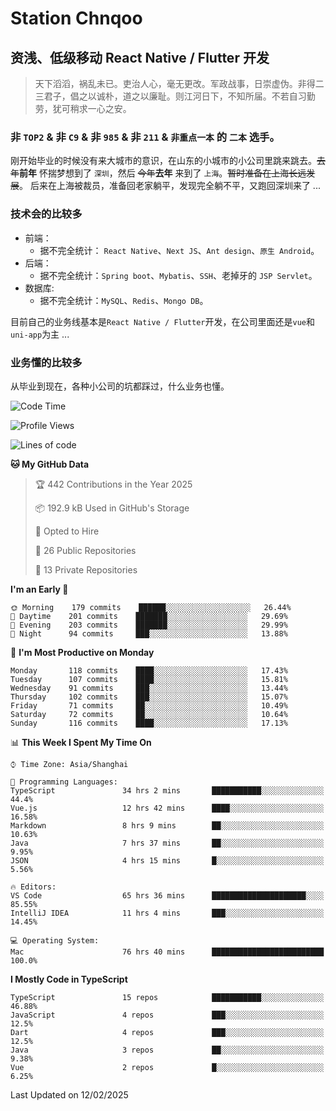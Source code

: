 # Station Chnqoo

## 资浅、低级移动 React Native / Flutter 开发

> 天下滔滔，祸乱未已。吏治人心，毫无更改。军政战事，日崇虚伪。非得二三君子，倡之以诚朴，道之以廉耻。则江河日下，不知所届。不若自习勤劳，犹可稍求一心之安。

### 非 `TOP2` & 非 `C9` & 非 `985` & 非 `211` & `非重点一本` 的 `二本` 选手。

刚开始毕业的时候没有来大城市的意识，在山东的小城市的小公司里跳来跳去。~~去年~~**前年** 怀揣梦想到了 `深圳`，然后 ~~今年~~**去年** 来到了 `上海`。~~暂时准备在上海长远发展~~。
后来在上海被裁员，准备回老家躺平，发现完全躺不平，又跑回深圳来了 ...

### 技术会的比较多

- 前端：
  - 据不完全统计： `React Native`、`Next JS`、`Ant design`、`原生 Android`。
- 后端：
  - 据不完全统计：`Spring boot`、`Mybatis`、`SSH`、老掉牙的 `JSP Servlet`。
- 数据库:
  - 据不完全统计：`MySQL`、`Redis`、`Mongo DB`。

目前自己的业务线基本是`React Native / Flutter`开发，在公司里面还是`vue`和`uni-app`为主 ...

### 业务懂的比较多

从毕业到现在，各种小公司的坑都踩过，什么业务也懂。

<!--START_SECTION:waka-->
![Code Time](http://img.shields.io/badge/Code%20Time-7%2C546%20hrs%2035%20mins-blue)

![Profile Views](http://img.shields.io/badge/Profile%20Views-0-blue)

![Lines of code](https://img.shields.io/badge/From%20Hello%20World%20I%27ve%20Written-334%20Thousand%20lines%20of%20code-blue)

**🐱 My GitHub Data** 

> 🏆 442 Contributions in the Year 2025
 > 
> 📦 192.9 kB Used in GitHub's Storage 
 > 
> 💼 Opted to Hire
 > 
> 📜 26 Public Repositories 
 > 
> 🔑 13 Private Repositories  
 > 
**I'm an Early 🐤** 

```text
🌞 Morning    179 commits    ██████░░░░░░░░░░░░░░░░░░░   26.44% 
🌆 Daytime    201 commits    ███████░░░░░░░░░░░░░░░░░░   29.69% 
🌃 Evening    203 commits    ███████░░░░░░░░░░░░░░░░░░   29.99% 
🌙 Night      94 commits     ███░░░░░░░░░░░░░░░░░░░░░░   13.88%

```
📅 **I'm Most Productive on Monday** 

```text
Monday       118 commits    ████░░░░░░░░░░░░░░░░░░░░░   17.43% 
Tuesday      107 commits    ████░░░░░░░░░░░░░░░░░░░░░   15.81% 
Wednesday    91 commits     ███░░░░░░░░░░░░░░░░░░░░░░   13.44% 
Thursday     102 commits    ███░░░░░░░░░░░░░░░░░░░░░░   15.07% 
Friday       71 commits     ██░░░░░░░░░░░░░░░░░░░░░░░   10.49% 
Saturday     72 commits     ██░░░░░░░░░░░░░░░░░░░░░░░   10.64% 
Sunday       116 commits    ████░░░░░░░░░░░░░░░░░░░░░   17.13%

```


📊 **This Week I Spent My Time On** 

```text
⌚︎ Time Zone: Asia/Shanghai

💬 Programming Languages: 
TypeScript               34 hrs 2 mins       ███████████░░░░░░░░░░░░░░   44.4% 
Vue.js                   12 hrs 42 mins      ████░░░░░░░░░░░░░░░░░░░░░   16.58% 
Markdown                 8 hrs 9 mins        ██░░░░░░░░░░░░░░░░░░░░░░░   10.63% 
Java                     7 hrs 37 mins       ██░░░░░░░░░░░░░░░░░░░░░░░   9.95% 
JSON                     4 hrs 15 mins       █░░░░░░░░░░░░░░░░░░░░░░░░   5.56%

🔥 Editors: 
VS Code                  65 hrs 36 mins      █████████████████████░░░░   85.55% 
IntelliJ IDEA            11 hrs 4 mins       ███░░░░░░░░░░░░░░░░░░░░░░   14.45%

💻 Operating System: 
Mac                      76 hrs 40 mins      █████████████████████████   100.0%

```

**I Mostly Code in TypeScript** 

```text
TypeScript               15 repos            ███████████░░░░░░░░░░░░░░   46.88% 
JavaScript               4 repos             ███░░░░░░░░░░░░░░░░░░░░░░   12.5% 
Dart                     4 repos             ███░░░░░░░░░░░░░░░░░░░░░░   12.5% 
Java                     3 repos             ██░░░░░░░░░░░░░░░░░░░░░░░   9.38% 
Vue                      2 repos             █░░░░░░░░░░░░░░░░░░░░░░░░   6.25%

```



 Last Updated on 12/02/2025
<!--END_SECTION:waka-->

<!---
ChenqiaoStation/ChenqiaoStation is a ✨ special ✨ repository because its `README.md` (this file) appears on your GitHub profile.
You can click the Preview link to take a look at your changes.
--->
